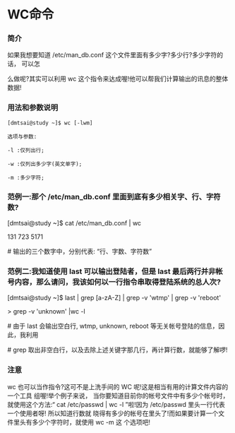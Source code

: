 # WC命令

### 简介

如果我想要知道 /etc/man_db.conf 这个文件里面有多少字?多少行?多少字符的话， 可以怎

么做呢?其实可以利用 wc 这个指令来达成喔!他可以帮我们计算输出的讯息的整体数据!



### 用法和参数说明

```
[dmtsai@study ~]$ wc [-lwm]

选项与参数:

-l :仅列出行;

-w :仅列出多少字(英文单字);

-m :多少字符;
```



### 范例一:那个 /etc/man_db.conf 里面到底有多少相关字、行、字符数?

[dmtsai@study ~]$ cat /etc/man_db.conf | wc

131 723 5171

\# 输出的三个数字中，分别代表: “行、字数、字符数”



### 范例二:我知道使用 last 可以输出登陆者，但是 last 最后两行并非帐号内容，那么请问，我该如何以一行指令串取得登陆系统的总人次?

[dmtsai@study ~]$ last | grep [a-zA-Z] | grep -v 'wtmp' | grep -v 'reboot'

&gt; grep -v 'unknown' |wc -l

\# 由于 last 会输出空白行, wtmp, unknown, reboot 等无关帐号登陆的信息，因此，我利用

\# grep 取出非空白行，以及去除上述关键字那几行，再计算行数，就能够了解啰!



### 注意

wc 也可以当作指令?这可不是上洗手间的 WC 呢!这是相当有用的计算文件内容的一个工具 组喔!举个例子来说， 当你要知道目前你的帐号文件中有多少个帐号时，就使用这个方法:“ cat /etc/passwd | wc -l ”啦!因为 /etc/passwd 里头一行代表一个使用者呀! 所以知道行数就 晓得有多少的帐号在里头了!而如果要计算一个文件里头有多少个字符时，就使用 wc -m 这 个选项吧!



